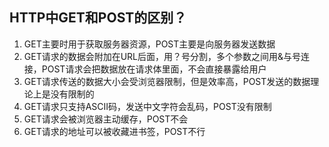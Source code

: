 ## HTTP中GET和POST的区别？

1. GET主要时用于获取服务器资源，POST主要是向服务器发送数据
2. GET请求的数据会附加在URL后面，用？号分割，多个参数之间用&与号连接，POST请求会把数据放在请求体里面，不会直接暴露给用户
3. GET请求传送的数据大小会受浏览器限制，但是效率高，POST发送的数据理论上是没有限制的
4. GET请求只支持ASCII码，发送中文字符会乱码，POST没有限制
5. GET请求会被浏览器主动缓存，POST不会
6. GET请求的地址可以被收藏进书签，POST不行